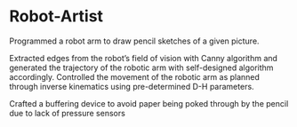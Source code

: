 # Robot-Artist
Programmed a robot arm to draw pencil sketches of a given picture.

Extracted edges from the robot’s field of vision with Canny algorithm and generated the trajectory of the robotic arm with self-designed algorithm accordingly. Controlled the movement of the robotic arm as planned through inverse kinematics using pre-determined D-H parameters.

Crafted a buffering device to avoid paper being poked through by the pencil due to lack of pressure sensors
